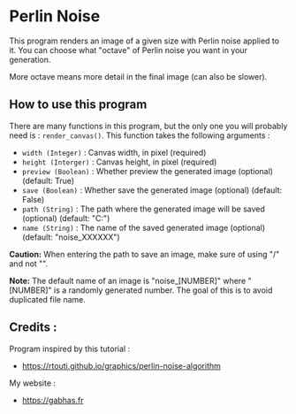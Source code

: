 # Perlin Noise

This program renders an image of a given size with Perlin noise applied to it.
You can choose what "octave" of Perlin noise you want in your generation.

More octave means more detail in the final image (can also be slower).


## How to use this program

There are many functions in this program, but the only one you will probably need is : `render_canvas()`.
This function takes the following arguments :
- `width (Integer)` : Canvas width, in pixel (required)
- `height (Interger)` : Canvas height, in pixel (required)
- `preview (Boolean)` : Whether preview the generated image (optional) (default: True)
- `save (Boolean)` : Whether save the generated image (optional) (default: False)
- `path (String)` : The path where the generated image will be saved (optional) (default: "C:")
- `name (String)` : The name of the saved generated image (optional) (default: "noise_XXXXXX")


**Caution:** When entering the path to save an image, make sure of using "/" and not "\".


**Note:**
The default name of an image is "noise_[NUMBER]" where "[NUMBER]" is a randomly generated number.
The goal of this is to avoid duplicated file name.


## Credits :

Program inspired by this tutorial :
- https://rtouti.github.io/graphics/perlin-noise-algorithm

My website :
- https://gabhas.fr